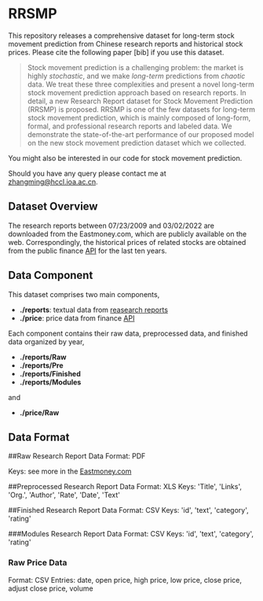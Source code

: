 # RRSMP
This repository releases a comprehensive dataset for long-term stock movement prediction from Chinese research reports and historical stock prices. Please cite the following paper [bib] if you use this dataset.


> Stock movement prediction is a challenging problem: the market is highly *stochastic*, and we make *long-term* predictions from *chaotic* data. We treat these three complexities and present a novel long-term stock movement prediction approach based on research reports. In detail, a new Research Report dataset for Stock Movement Prediction (RRSMP) is proposed. RRSMP is one of the few datasets for long-term stock movement prediction, which is mainly composed of long-form, formal, and professional research reports and labeled data. We demonstrate the state-of-the-art performance of our proposed model on the new stock movement prediction dataset which we collected.

You might also be interested in our code for stock movement prediction.

Should you have any query please contact me at [zhangming@hccl.ioa.ac.cn](mailto:zhangming@hccl.ioa.ac.cn).

## Dataset Overview
The research reports between 07/23/2009 and 03/02/2022 are downloaded from the Eastmoney.com, which are publicly available on the web. Correspondingly, the historical prices of related stocks are obtained from the public finance [API](https://tushare.pro/) for the last ten years.

## Data Component
This dataset comprises two main components,

* **./reports**: textual data from [reasearch reports](https://data.eastmoney.com/)
* **./price**: price data from finance [API](https://tushare.pro/)

Each component contains their raw data, preprocessed data, and finished data organized by year,

* **./reports/Raw**
* **./reports/Pre**
* **./reports/Finished**
* **./reports/Modules**

and

* **./price/Raw**

## Data Format

##Raw Research Report Data
Format: PDF

Keys: see more in the [Eastmoney.com](https://data.eastmoney.com/)

##Preprocessed Research Report Data
Format: XLS
Keys: 'Title', 'Links', 'Org.', 'Author', 'Rate', 'Date', 'Text'

##Finished Research Report Data
Format: CSV 
Keys: 'id', 'text', 'category', 'rating'

###Modules Research Report Data
Format: CSV 
Keys: 'id', 'text', 'category', 'rating'

### Raw Price Data
Format: CSV 
Entries: date, open price, high price, low price, close price, adjust close price, volume  








